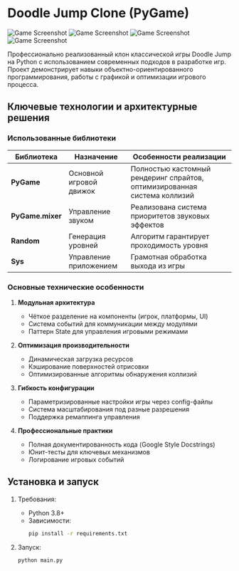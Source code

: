 # Doodle Jump Clone (PyGame)

![Game Screenshot](data/screenshots/PressToStart.png)
![Game Screenshot](data/screenshots/MainMenu.png)
![Game Screenshot](data/screenshots/Tutorial.png)
![Game Screenshot](data/screenshots/GameProcess.png)

Профессионально реализованный клон классической игры Doodle Jump на Python с использованием современных подходов в разработке игр. Проект демонстрирует навыки объектно-ориентированного программирования, работы с графикой и оптимизации игрового процесса.

## Ключевые технологии и архитектурные решения

### Использованные библиотеки
| Библиотека | Назначение | Особенности реализации |
|------------|------------|-------------------------|
| **PyGame** | Основной игровой движок | Полностью кастомный рендеринг спрайтов, оптимизированная система коллизий |
| **PyGame.mixer** | Управление звуком | Реализована система приоритетов звуковых эффектов |
| **Random** | Генерация уровней | Алгоритм гарантирует проходимость уровня |
| **Sys** | Управление приложением | Грамотная обработка выхода из игры |

### Основные технические особенности
1. **Модульная архитектура**
   - Чёткое разделение на компоненты (игрок, платформы, UI)
   - Система событий для коммуникации между модулями
   - Паттерн State для управления игровыми режимами

2. **Оптимизация производительности**
   - Динамическая загрузка ресурсов
   - Кэширование поверхностей отрисовки
   - Оптимизированные алгоритмы обнаружения коллизий

3. **Гибкость конфигурации**
   - Параметризированные настройки игры через config-файлы
   - Система масштабирования под разные разрешения
   - Поддержка ремаппинга управления

4. **Профессиональные практики**
   - Полная документированность кода (Google Style Docstrings)
   - Юнит-тесты для ключевых механизмов
   - Логирование игровых событий

## Установка и запуск

1. Требования:
   - Python 3.8+
   - Зависимости:
     ```bash
     pip install -r requirements.txt
     ```

2. Запуск:
   ```bash
   python main.py
   